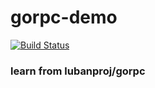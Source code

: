 # gorpc-demo
[![Build Status](https://travis-ci.com/qiujiafei123/gorpc-demo.svg?branch=master)](https://travis-ci.com/qiujiafei123/gorpc-demo)
### learn from lubanproj/gorpc
